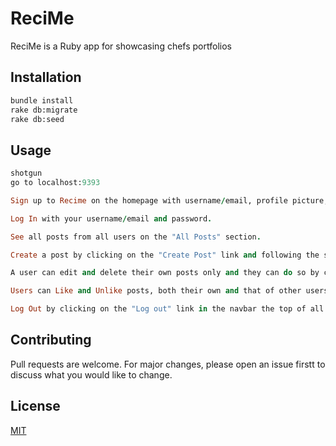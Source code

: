 # ReciMe 

ReciMe is a Ruby app for showcasing chefs portfolios

## Installation
```bash
bundle install
rake db:migrate
rake db:seed
```

## Usage

```ruby
shotgun
go to localhost:9393

Sign up to Recime on the homepage with username/email, profile picture, bio and password.

Log In with your username/email and password.

See all posts from all users on the "All Posts" section.

Create a post by clicking on the "Create Post" link and following the steps. You will be asked for a title, and ImageUrl and a description to post your post. Click create new post and it is persisted to the database.

A user can edit and delete their own posts only and they can do so by clicking on the "Edit Post" link or the "Delete Post!" button. If a user tries to edit or delete a post that does not belong to them an error message is shown.

Users can Like and Unlike posts, both their own and that of other users. The user can only unlike something if they have previously liked it, the user cannot like a post more than once.

Log Out by clicking on the "Log out" link in the navbar the top of all the pages.
```

## Contributing
Pull requests are welcome. For major changes, please open an issue firstt to discuss what you would like to change.

## License
[MIT](https://choosealicense.com/licenses/mit/)
